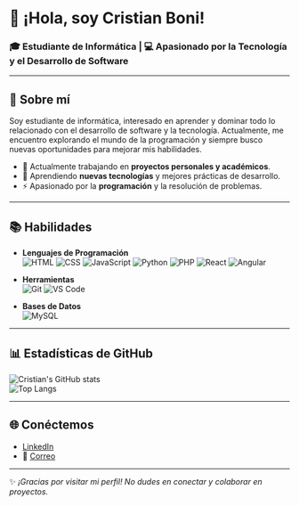 # 👋 ¡Hola, soy Cristian Boni! 

### 🎓 Estudiante de Informática | 💻 Apasionado por la Tecnología y el Desarrollo de Software

---

## 📝 Sobre mí
Soy estudiante de informática, interesado en aprender y dominar todo lo relacionado con el desarrollo de software y la tecnología. Actualmente, me encuentro explorando el mundo de la programación y siempre busco nuevas oportunidades para mejorar mis habilidades.

- 🔭 Actualmente trabajando en **proyectos personales y académicos**.  
- 🌱 Aprendiendo **nuevas tecnologías** y mejores prácticas de desarrollo.  
- ⚡ Apasionado por la **programación** y la resolución de problemas.  

---

## 📚 Habilidades

- **Lenguajes de Programación**  
  ![HTML](https://img.shields.io/badge/HTML5-E34F26?style=for-the-badge&logo=html5&logoColor=white)
  ![CSS](https://img.shields.io/badge/CSS3-1572B6?style=for-the-badge&logo=css3&logoColor=white)
  ![JavaScript](https://img.shields.io/badge/JavaScript-F7DF1E?style=for-the-badge&logo=javascript&logoColor=black)
  ![Python](https://img.shields.io/badge/Python-3776AB?style=for-the-badge&logo=python&logoColor=white) 
  ![PHP](https://img.shields.io/badge/PHP-777BB4?style=for-the-badge&logo=php&logoColor=white)
  ![React](https://img.shields.io/badge/React-61DAFB?style=for-the-badge&logo=react&logoColor=black)
  ![Angular](https://img.shields.io/badge/Angular-DD0031?style=for-the-badge&logo=angular&logoColor=white)

- **Herramientas**  
  ![Git](https://img.shields.io/badge/Git-F05032?style=for-the-badge&logo=git&logoColor=white)
  ![VS Code](https://img.shields.io/badge/Visual_Studio_Code-0078D4?style=for-the-badge&logo=visual%20studio%20code&logoColor=white)

- **Bases de Datos**  
  ![MySQL](https://img.shields.io/badge/MySQL-4479A1?style=for-the-badge&logo=mysql&logoColor=white)

---

## 📊 Estadísticas de GitHub
![Cristian's GitHub stats](https://github-readme-stats.vercel.app/api?username=CristianBoni22&show_icons=true&theme=dracula)  
![Top Langs](https://github-readme-stats.vercel.app/api/top-langs/?username=CristianBoni22&layout=compact&theme=dracula)

---

## 🌐 Conéctemos
- [LinkedIn](https://es.linkedin.com/in/cristian-gonzalez-bonilla-9b183421b)  
- 📧 [Correo](cristiangonzalezbonilla2003@gmail.com)  

---

✨ _¡Gracias por visitar mi perfil! No dudes en conectar y colaborar en proyectos._  
